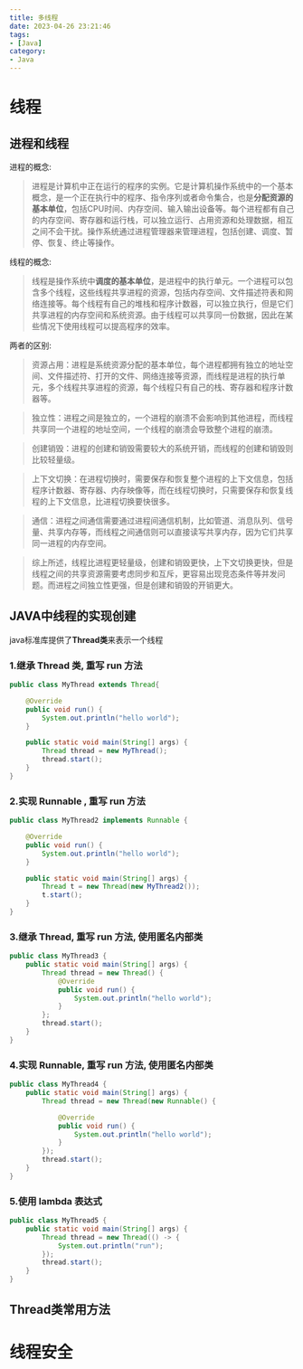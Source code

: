 ```yaml
---
title: 多线程
date: 2023-04-26 23:21:46
tags:
- [Java]
category: 
- Java
---
```


# 线程

## 进程和线程

进程的概念:    
>进程是计算机中正在运行的程序的实例。它是计算机操作系统中的一个基本概念，是一个正在执行中的程序、指令序列或者命令集合，也是**分配资源的基本单位**，包括CPU时间、内存空间、输入输出设备等。每个进程都有自己的内存空间、寄存器和运行栈，可以独立运行、占用资源和处理数据，相互之间不会干扰。操作系统通过进程管理器来管理进程，包括创建、调度、暂停、恢复、终止等操作。

线程的概念:    
>线程是操作系统中**调度的基本单位**，是进程中的执行单元。一个进程可以包含多个线程，这些线程共享进程的资源，包括内存空间、文件描述符表和网络连接等。每个线程有自己的堆栈和程序计数器，可以独立执行，但是它们共享进程的内存空间和系统资源。由于线程可以共享同一份数据，因此在某些情况下使用线程可以提高程序的效率。

两者的区别:
>资源占用：进程是系统资源分配的基本单位，每个进程都拥有独立的地址空间、文件描述符、打开的文件、网络连接等资源，而线程是进程的执行单元，多个线程共享进程的资源，每个线程只有自己的栈、寄存器和程序计数器等。

>独立性：进程之间是独立的，一个进程的崩溃不会影响到其他进程，而线程共享同一个进程的地址空间，一个线程的崩溃会导致整个进程的崩溃。

>创建销毁：进程的创建和销毁需要较大的系统开销，而线程的创建和销毁则比较轻量级。

>上下文切换：在进程切换时，需要保存和恢复整个进程的上下文信息，包括程序计数器、寄存器、内存映像等，而在线程切换时，只需要保存和恢复线程的上下文信息，比进程切换要快很多。

>通信：进程之间通信需要通过进程间通信机制，比如管道、消息队列、信号量、共享内存等，而线程之间通信则可以直接读写共享内存，因为它们共享同一进程的内存空间。

>综上所述，线程比进程更轻量级，创建和销毁更快，上下文切换更快，但是线程之间的共享资源需要考虑同步和互斥，更容易出现竞态条件等并发问题。而进程之间独立性更强，但是创建和销毁的开销更大。

## JAVA中线程的实现创建

java标准库提供了**Thread类**来表示一个线程    

### 1.继承 Thread 类, 重写 run 方法
~~~java
public class MyThread extends Thread{

    @Override
    public void run() {
        System.out.println("hello world");
    }

    public static void main(String[] args) {
        Thread thread = new MyThread();
        thread.start();
    }
}
~~~
### 2.实现 Runnable , 重写 run 方法
~~~java
public class MyThread2 implements Runnable {

    @Override
    public void run() {
        System.out.println("hello world");
    }

    public static void main(String[] args) {
        Thread t = new Thread(new MyThread2());
        t.start();
    }
}
~~~
### 3.继承 Thread, 重写 run 方法, 使用匿名内部类
~~~java
public class MyThread3 {
    public static void main(String[] args) {
        Thread thread = new Thread() {
            @Override
            public void run() {
                System.out.println("hello world"); 
            }
        };
        thread.start();
    }
}
~~~
### 4.实现 Runnable, 重写 run 方法, 使用匿名内部类
~~~java
public class MyThread4 {
    public static void main(String[] args) {
        Thread thread = new Thread(new Runnable() {

            @Override
            public void run() {
                System.out.println("hello world"); 
            }
        });
        thread.start();
    }
}
~~~
### 5.使用 lambda 表达式
~~~java
public class MyThread5 {
    public static void main(String[] args) {
        Thread thread = new Thread(() -> {
            System.out.println("run");
        });
        thread.start();
    }
}
~~~

## Thread类常用方法

>


# 线程安全

